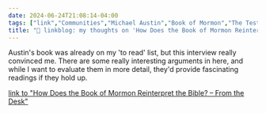 ```yaml
---
date: 2024-06-24T21:08:14-04:00
tags: ["link","Communities","Michael Austin","Book of Mormon","The Testimony of Two Nations"]
title: "🔗 linkblog: my thoughts on 'How Does the Book of Mormon Reinterpret the Bible? – From the Desk'"
---
```

Austin's book was already on my 'to read' list, but this interview really convinced me. There are some really interesting arguments in here, and while I want to evaluate them in more detail, they'd provide fascinating readings if they hold up.

[link to "How Does the Book of Mormon Reinterpret the Bible? – From the Desk"](https://www.fromthedesk.org/testimony-of-two-nations-michael-austin/)
